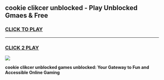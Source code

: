 
## cookie clikcer unblocked - Play Unblocked Gmaes & Free
<h3>
<a href="https://news.freeplayer.one?title=cookie_clikcer_unblocked&ref=23F">CLICK TO PLAY</a></h3>
<hr>

<h3>
<a href="https://news.freeplayer.one?title=cookie_clikcer_unblocked&ref=23F">CLICK 2 PLAY</a>
  
</h3>

<a href="https://news.freeplayer.one?title=cookie_clikcer_unblocked&ref=23F/"><img src="https://clearcache.store/games.png"></a>


**cookie clikcer unblocked games unblocked: Your Gateway to Fun and Accessible Online Gaming**
